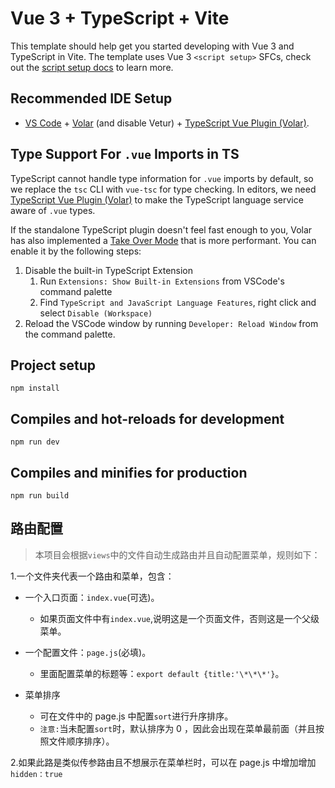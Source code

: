 # Vue 3 + TypeScript + Vite

This template should help get you started developing with Vue 3 and TypeScript in Vite. The template uses Vue 3 `<script setup>` SFCs, check out the [script setup docs](https://v3.vuejs.org/api/sfc-script-setup.html#sfc-script-setup) to learn more.

## Recommended IDE Setup

-  [VS Code](https://code.visualstudio.com/) + [Volar](https://marketplace.visualstudio.com/items?itemName=Vue.volar) (and disable Vetur) + [TypeScript Vue Plugin (Volar)](https://marketplace.visualstudio.com/items?itemName=Vue.vscode-typescript-vue-plugin).

## Type Support For `.vue` Imports in TS

TypeScript cannot handle type information for `.vue` imports by default, so we replace the `tsc` CLI with `vue-tsc` for type checking. In editors, we need [TypeScript Vue Plugin (Volar)](https://marketplace.visualstudio.com/items?itemName=Vue.vscode-typescript-vue-plugin) to make the TypeScript language service aware of `.vue` types.

If the standalone TypeScript plugin doesn't feel fast enough to you, Volar has also implemented a [Take Over Mode](https://github.com/johnsoncodehk/volar/discussions/471#discussioncomment-1361669) that is more performant. You can enable it by the following steps:

1. Disable the built-in TypeScript Extension
   1. Run `Extensions: Show Built-in Extensions` from VSCode's command palette
   2. Find `TypeScript and JavaScript Language Features`, right click and select `Disable (Workspace)`
2. Reload the VSCode window by running `Developer: Reload Window` from the command palette.

## Project setup

`npm install`

## Compiles and hot-reloads for development

`npm run dev`

## Compiles and minifies for production

`npm run build`

## 路由配置

> 本项目会根据`views`中的文件自动生成路由并且自动配置菜单，规则如下：

1.一个文件夹代表一个路由和菜单，包含：

-  一个入口页面：`index.vue`(可选)。

   -  如果页面文件中有`index.vue`,说明这是一个页面文件，否则这是一个父级菜单。

-  一个配置文件：`page.js`(必填)。

   -  里面配置菜单的标题等：`export default {title:'\*\*\*'}`。

-  菜单排序

   -  可在文件中的 page.js 中配置`sort`进行升序排序。
   -  `注意:`当未配置`sort`时，默认排序为 0 ，因此会出现在菜单最前面（并且按照文件顺序排序）。

2.如果此路是类似传参路由且不想展示在菜单栏时，可以在 page.js 中增加增加 `hidden：true`
